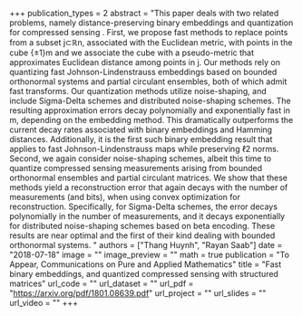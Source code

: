 +++
publication_types = 2
abstract = "This paper deals with two related problems, namely distance-preserving binary embeddings and quantization for compressed sensing . First, we propose fast methods to replace points from a subset ⊂ℝn, associated with the Euclidean metric, with points in the cube {±1}m and we associate the cube with a pseudo-metric that approximates Euclidean distance among points in . Our methods rely on quantizing fast Johnson-Lindenstrauss embeddings based on bounded orthonormal systems and partial circulant ensembles, both of which admit fast transforms. Our quantization methods utilize noise-shaping, and include Sigma-Delta schemes and distributed noise-shaping schemes. The resulting approximation errors decay polynomially and exponentially fast in m, depending on the embedding method. This dramatically outperforms the current decay rates associated with binary embeddings and Hamming distances. Additionally, it is the first such binary embedding result that applies to fast Johnson-Lindenstrauss maps while preserving ℓ2 norms. 
Second, we again consider noise-shaping schemes, albeit this time to quantize compressed sensing measurements arising from bounded orthonormal ensembles and partial circulant matrices. We show that these methods yield a reconstruction error that again decays with the number of measurements (and bits), when using convex optimization for reconstruction. Specifically, for Sigma-Delta schemes, the error decays polynomially in the number of measurements, and it decays exponentially for distributed noise-shaping schemes based on beta encoding. These results are near optimal and the first of their kind dealing with bounded orthonormal systems.
"
authors = ["Thang Huynh", "Rayan Saab"]
date = "2018-07-18"
image = ""
image_preview = ""
math = true
publication = "To Appear, Communications on Pure and Applied Mathematics"
title = "Fast binary embeddings, and quantized compressed sensing with structured matrices"
url_code = ""
url_dataset = ""
url_pdf = "https://arxiv.org/pdf/1801.08639.pdf"
url_project = ""
url_slides = ""
url_video = ""
+++
